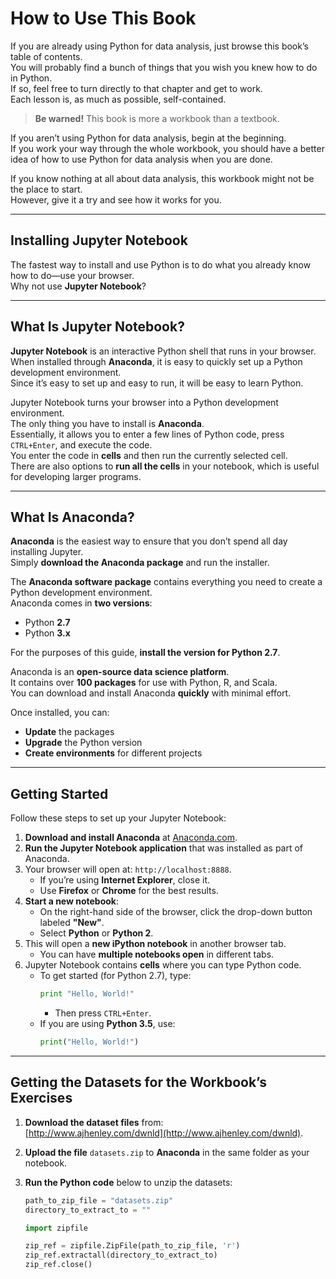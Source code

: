 # How to Use This Book

If you are already using Python for data analysis, just browse this book’s table of contents.  
You will probably find a bunch of things that you wish you knew how to do in Python.  
If so, feel free to turn directly to that chapter and get to work.  
Each lesson is, as much as possible, self-contained.

> **Be warned!** This book is more a workbook than a textbook.

If you aren’t using Python for data analysis, begin at the beginning.  
If you work your way through the whole workbook, you should have a better idea of how to use Python for data analysis when you are done.

If you know nothing at all about data analysis, this workbook might not be the place to start.  
However, give it a try and see how it works for you.

---

## Installing Jupyter Notebook

The fastest way to install and use Python is to do what you already know how to do—use your browser.  
Why not use **Jupyter Notebook**?

---

## What Is Jupyter Notebook?

**Jupyter Notebook** is an interactive Python shell that runs in your browser.  
When installed through **Anaconda**, it is easy to quickly set up a Python development environment.  
Since it’s easy to set up and easy to run, it will be easy to learn Python.

Jupyter Notebook turns your browser into a Python development environment.  
The only thing you have to install is **Anaconda**.  
Essentially, it allows you to enter a few lines of Python code, press `CTRL+Enter`, and execute the code.  
You enter the code in **cells** and then run the currently selected cell.  
There are also options to **run all the cells** in your notebook, which is useful for developing larger programs.

---

## What Is Anaconda?

**Anaconda** is the easiest way to ensure that you don’t spend all day installing Jupyter.  
Simply **download the Anaconda package** and run the installer.  

The **Anaconda software package** contains everything you need to create a Python development environment.  
Anaconda comes in **two versions**:
- Python **2.7**
- Python **3.x**  

For the purposes of this guide, **install the version for Python 2.7**.

Anaconda is an **open-source data science platform**.  
It contains over **100 packages** for use with Python, R, and Scala.  
You can download and install Anaconda **quickly** with minimal effort.  

Once installed, you can:
- **Update** the packages
- **Upgrade** the Python version
- **Create environments** for different projects

---

## Getting Started

Follow these steps to set up your Jupyter Notebook:

1. **Download and install Anaconda** at [Anaconda.com](https://www.anaconda.com/download).
2. **Run the Jupyter Notebook application** that was installed as part of Anaconda.
3. Your browser will open at: `http://localhost:8888`.  
   - If you’re using **Internet Explorer**, close it.  
   - Use **Firefox** or **Chrome** for the best results.
4. **Start a new notebook**:
   - On the right-hand side of the browser, click the drop-down button labeled **"New"**.
   - Select **Python** or **Python 2**.
5. This will open a **new iPython notebook** in another browser tab.  
   - You can have **multiple notebooks open** in different tabs.
6. Jupyter Notebook contains **cells** where you can type Python code.  
   - To get started (for Python 2.7), type:
     ```python
     print "Hello, World!"
     ```
     - Then press `CTRL+Enter`.  
   - If you are using **Python 3.5**, use:
     ```python
     print("Hello, World!")
     ```

---

## Getting the Datasets for the Workbook’s Exercises

1. **Download the dataset files** from:  
   [http://www.ajhenley.com/dwnld](http://www.ajhenley.com/dwnld).
2. **Upload the file** `datasets.zip` to **Anaconda** in the same folder as your notebook.
3. **Run the Python code** below to unzip the datasets:

   ```python
   path_to_zip_file = "datasets.zip"
   directory_to_extract_to = ""

   import zipfile

   zip_ref = zipfile.ZipFile(path_to_zip_file, 'r')
   zip_ref.extractall(directory_to_extract_to)
   zip_ref.close()
